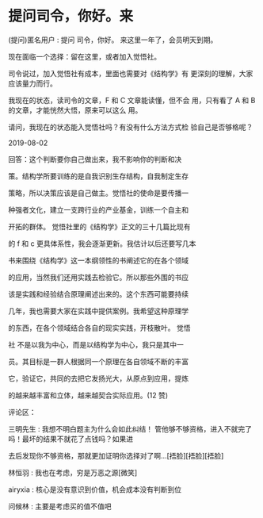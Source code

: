 # 提问司令，你好。来

(提问)匿名用户 : 提问 司令，你好。 来这里一年了，会员明天到期。

现在面临一个选择：留在这里，或者加入觉悟社。

司令说过，加入觉悟社有成本，里面也需要对《结构学》有 更深刻的理解，大家应该量力而行。

我现在的状态，读司令的文章，F 和 C 文章能读懂，但不会 用，只有看了 A 和 B 的文章，才能恍然大悟，原来可以这么 用。

请问，我现在的状态能入觉悟社吗？有没有什么方法方式检 验自己是否够格呢？

2019-08-02

回答：这个判断要你自己做出来，我不影响你的判断和决

策。结构学所要训练的是自我识别生存结构，自我制定生存

策略，所以决策应该是自己做主。觉悟社的使命是要传播一

种强者文化，建立一支跨行业的产业基金，训练一个自主和

开拓的群体。 觉悟社里的《结构学》正文的三十几篇比现有

的 f 和 c 更具体系性，我会逐渐更新。我估计以后还要写几本

书来围绕《结构学》这一本纲领性的书阐述它的在各个领域

的应用，当然我们还用实践去检验它。所以那些外围的书应

该是实践和经验结合原理阐述出来的。这个东西可能要持续

几年，我也需要大家在实践中提供案例。我希望这种原理学

的东西，在各个领域结合各自的现实实践，开枝散叶。 觉悟

社 不是以我为中心，而是以结构学为中心，我只是其中一

员。其目标是一群人根据同一个原理在各自领域不断的丰富

它，验证它，共同的去把它发扬光大，从原点到应用，提炼

的越来越丰富和立体，越来越契合实际应用。(12 赞)

评论区：

三明先生 : 我想不明白题主为什么会如此纠结！ 管他够不够资格，进入不就完了吗！最坏的结果不就花了点钱吗？如果进

去后发现你不够资格，那就更加证明你选择对了啊...[捂脸][捂脸][捂脸]

林恒羽 : 我也在考虑，穷是万恶之源[微笑]

airyxia : 核心是没有意识到价值，机会成本没有判断到位

问候林 : 主要是考虑买的值不值吧